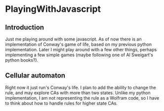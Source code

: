 # PlayingWithJavascript

## Introduction

Just me playing around with some javascript. As of now there is an implementation of Conway's game of life, based on my previous python implementation. Later I might play around with a few other things, perhaps implementing a few simple games (maybe following one of Al Sweigart's python books?).

## Cellular automaton

Right now it just run's Conway's life. I plan to add the ability to change the rule, and may explore CAs with more than two states. Unlike my python implementation, I am not representing the rule as a Wolfram code, so I have to think about how to handle rules for higher state CAs.
